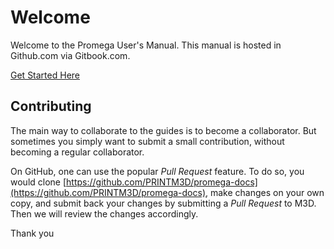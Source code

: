 # Welcome

Welcome to the Promega User's Manual.  This manual is hosted in Github.com via Gitbook.com. 

[Get Started Here](https://m3d.gitbook.io/promega/getting-started)

## Contributing

The main way to collaborate to the guides is to become a collaborator. But sometimes you simply want to submit a small contribution, without becoming a regular collaborator.

On GitHub, one can use the popular _Pull Request_ feature. To do so, you would clone [https://github.com/PRINTM3D/promega-docs](https://github.com/PRINTM3D/promega-docs), make changes on your own copy, and submit back your changes by submitting a _Pull Request_ to M3D. Then we will review the changes accordingly. 

Thank you

